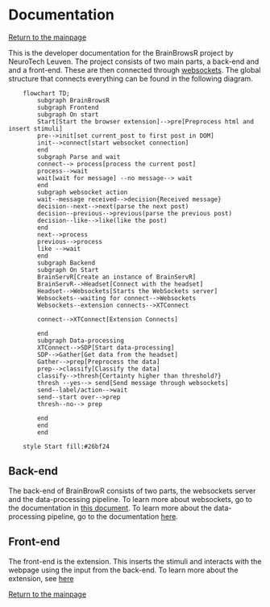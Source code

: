 # Documentation

[Return to the mainpage](../README.md)

This is the developer documentation for the BrainBrowsR project by NeuroTech Leuven. The project consists of two main parts, a back-end and and a front-end. These are then connected through [websockets](websockets.md). The global structure that connects everything can be found in the following diagram.

```mermaid
    flowchart TD;
        subgraph BrainBrowsR
        subgraph Frontend
        subgraph On start
        Start[Start the browser extension]-->pre[Preprocess html and insert stimuli]
        pre-->init[set current_post to first post in DOM]
        init-->connect[start websocket connection]
        end
        subgraph Parse and wait
        connect--> process[process the current post]
        process-->wait
        wait[wait for message] --no message--> wait
        end
        subgraph websocket action
        wait--message received-->decision{Received message}
        decision--next-->next(parse the next post)
        decision--previous-->previous(parse the previous post)
        decision--like-->like(like the post)
        end
        next-->process
        previous-->process
        like -->wait
        end
        subgraph Backend
        subgraph On Start
        BrainServR[Create an instance of BrainServR]
        BrainServR-->Headset[Connect with the headset]
        Headset-->Websockets[Starts the WebSockets server]
        Websockets--waiting for connect-->Websockets
        Websockets--extension connects-->XTConnect

        connect-->XTConnect[Extension Connects]

        end
        subgraph Data-processing
        XTConnect-->SDP[Start data-processing]
        SDP-->Gather[Get data from the headset]
        Gather-->prep[Preprocess the data]
        prep-->classify[Classify the data]
        classify-->thresh{Certainty higher than threshold?}
        thresh --yes--> send[Send message through websockets]
        send--label/action-->wait
        send--start over-->prep
        thresh--no--> prep

        end
        end
        end

    style Start fill:#26bf24
```

## Back-end

The back-end of BrainBrowR consists of two parts, the websockets server and the data-processing pipeline. To learn more about websockets, go to the documentation in [this document](websockets.md). To learn more about the data-processing pipeline, go to the documentation [here](data_processing.md).

## Front-end

The front-end is the extension. This inserts the stimuli and interacts with the webpage using the input from the back-end. To learn more about the extension, see [here](extension.md)

[Return to the mainpage](../README.md)
